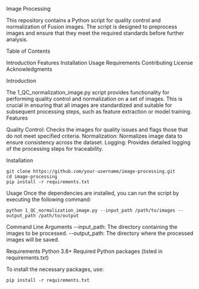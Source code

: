 Image Processing

This repository contains a Python script for quality control and normalization of Fusion images. The script is designed to preprocess images and ensure that they meet the required standards before further analysis.

Table of Contents

Introduction
Features
Installation
Usage
Requirements
Contributing
License
Acknowledgments



Introduction

The 1_QC_normalization_image.py script provides functionality for performing quality control and normalization on a set of images. This is crucial in ensuring that all images are standardized and suitable for subsequent processing steps, such as feature extraction or model training.
Features

Quality Control: Checks the images for quality issues and flags those that do not meet specified criteria.
Normalization: Normalizes image data to ensure consistency across the dataset.
Logging: Provides detailed logging of the processing steps for traceability.


Installation
```
git clone https://github.com/your-username/image-processing.git
cd image-processing
pip install -r requirements.txt
```


Usage
Once the dependencies are installed, you can run the script by executing the following command:
```
python 1_QC_normalization_image.py --input_path /path/to/images --output_path /path/to/output
```
Command Line Arguments
    --input_path: The directory containing the images to be processed.
    --output_path: The directory where the processed images will be saved.



Requirements
    Python 3.8+
    Required Python packages (listed in requirements.txt)



To install the necessary packages, use:
```
pip install -r requirements.txt
```
